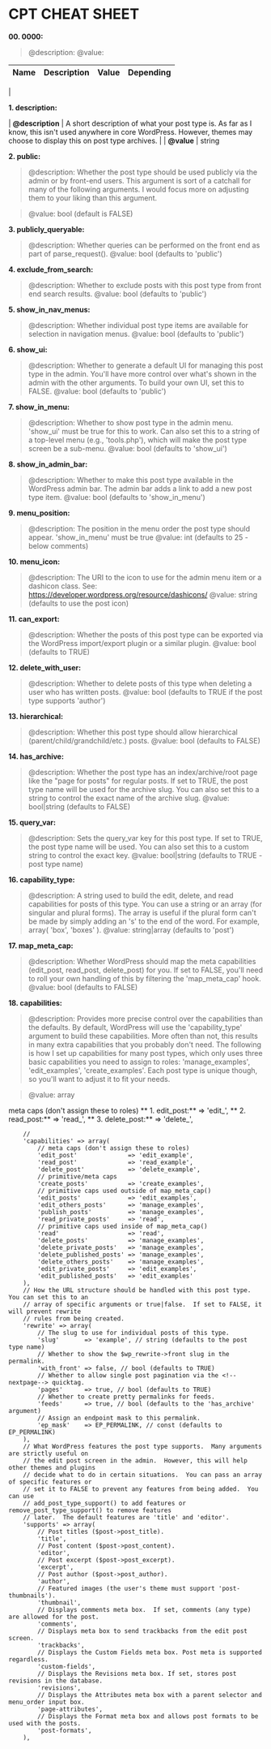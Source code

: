# CPT CHEAT SHEET

**00. 0000:**
> @description:
> @value:

| Name          | Description   | Value         | Depending     
|:-------------:|:-------------:|:-------------:|:-------------:|
|

**1. description:**

| **@description** | A short description of what your post type is. As far as I know, this isn't used anywhere in core WordPress.  However, themes may choose to display this on post type archives. |
| **@value** | string

**2. public:**
> @description: Whether the post type should be used publicly via the admin or by front-end users. This argument is sort of a catchall for many of the following arguments.  I would focus more on adjusting them to your liking than this argument.

> @value: bool (default is FALSE)

**3. publicly_queryable:**
> @description: Whether queries can be performed on the front end as part of parse_request().
> @value: bool (defaults to 'public')

**4. exclude_from_search:**
> @description: Whether to exclude posts with this post type from front end search results.
> @value: bool (defaults to 'public')

**5. show_in_nav_menus:**
> @description: Whether individual post type items are available for selection in navigation menus.
> @value: bool (defaults to 'public')

**6. show_ui:**
> @description: Whether to generate a default UI for managing this post type in the admin. You'll have more control over what's shown in the admin with the other arguments.  To build your own UI, set this to FALSE.
> @value: bool (defaults to 'public')

**7. show_in_menu:**
> @description: Whether to show post type in the admin menu. 'show_ui' must be true for this to work. Can also set this to a string of a top-level menu (e.g., 'tools.php'), which will make the post type screen be a sub-menu.
> @value: bool (defaults to 'show_ui')

**8. show_in_admin_bar:**
> @description: Whether to make this post type available in the WordPress admin bar. The admin bar adds a link to add a new post type item.
> @value: bool (defaults to 'show_in_menu')

**9. menu_position:**
> @description: The position in the menu order the post type should appear. 'show_in_menu' must be true
> @value: int (defaults to 25 - below comments)

**10. menu_icon:**
> @description: The URI to the icon to use for the admin menu item or a dashicon class. See: https://developer.wordpress.org/resource/dashicons/
> @value: string (defaults to use the post icon)

**11. can_export:**
> @description: Whether the posts of this post type can be exported via the WordPress import/export plugin or a similar plugin.
> @value: bool (defaults to TRUE)

**12. delete_with_user:**
> @description: Whether to delete posts of this type when deleting a user who has written posts.
> @value: bool (defaults to TRUE if the post type supports 'author')

**13. hierarchical:**
> @description: Whether this post type should allow hierarchical (parent/child/grandchild/etc.) posts.
> @value: bool (defaults to FALSE)

**14. has_archive:**
> @description: Whether the post type has an index/archive/root page like the "page for posts" for regular posts. If set to TRUE, the post type name will be used for the archive slug.  You can also set this to a string to control the exact name of the archive slug.
> @value: bool|string (defaults to FALSE)

**15. query_var:**
> @description: Sets the query_var key for this post type. If set to TRUE, the post type name will be used. You can also set this to a custom string to control the exact key.
> @value: bool|string (defaults to TRUE - post type name)

**16. capability_type:**
> @description: A string used to build the edit, delete, and read capabilities for posts of this type. You can use a string or an array (for singular and plural forms).  The array is useful if the plural form can't be made by simply adding an 's' to the end of the word.  For example, array( 'box', 'boxes' ).
> @value: string|array (defaults to 'post')

**17. map_meta_cap:**
> @description: Whether WordPress should map the meta capabilities (edit_post, read_post, delete_post) for you. If set to FALSE, you'll need to roll your own handling of this by filtering the 'map_meta_cap' hook.
> @value: bool (defaults to FALSE)

**18. capabilities:**
> @description: Provides more precise control over the capabilities than the defaults.  By default, WordPress will use the 'capability_type' argument to build these capabilities.  More often than not, this results in many extra capabilities that you probably don't need.  The following is how I set up capabilities for many post types, which only uses three basic capabilities you need to assign to roles: 'manage_examples', 'edit_examples', 'create_examples'.  Each post type is unique though, so you'll want to adjust it to fit your needs.

> @value: array

  meta caps (don't assign these to roles)
  **  1. edit_post:** => 'edit_<CPT>',
  **  2. read_post:** => 'read_<CPT>',
  **  3. delete_post:** => 'delete_<CPT>',


		//
		'capabilities' => array(
			// meta caps (don't assign these to roles)
			'edit_post'              => 'edit_example',
			'read_post'              => 'read_example',
			'delete_post'            => 'delete_example',
			// primitive/meta caps
			'create_posts'           => 'create_examples',
			// primitive caps used outside of map_meta_cap()
			'edit_posts'             => 'edit_examples',
			'edit_others_posts'      => 'manage_examples',
			'publish_posts'          => 'manage_examples',
			'read_private_posts'     => 'read',
			// primitive caps used inside of map_meta_cap()
			'read'                   => 'read',
			'delete_posts'           => 'manage_examples',
			'delete_private_posts'   => 'manage_examples',
			'delete_published_posts' => 'manage_examples',
			'delete_others_posts'    => 'manage_examples',
			'edit_private_posts'     => 'edit_examples',
			'edit_published_posts'   => 'edit_examples'
		),
		// How the URL structure should be handled with this post type.  You can set this to an
		// array of specific arguments or true|false.  If set to FALSE, it will prevent rewrite
		// rules from being created.
		'rewrite' => array(
			// The slug to use for individual posts of this type.
			'slug'       => 'example', // string (defaults to the post type name)
			// Whether to show the $wp_rewrite->front slug in the permalink.
			'with_front' => false, // bool (defaults to TRUE)
			// Whether to allow single post pagination via the <!--nextpage--> quicktag.
			'pages'      => true, // bool (defaults to TRUE)
			// Whether to create pretty permalinks for feeds.
			'feeds'      => true, // bool (defaults to the 'has_archive' argument)
			// Assign an endpoint mask to this permalink.
			'ep_mask'    => EP_PERMALINK, // const (defaults to EP_PERMALINK)
		),
		// What WordPress features the post type supports.  Many arguments are strictly useful on
		// the edit post screen in the admin.  However, this will help other themes and plugins
		// decide what to do in certain situations.  You can pass an array of specific features or
		// set it to FALSE to prevent any features from being added.  You can use
		// add_post_type_support() to add features or remove_post_type_support() to remove features
		// later.  The default features are 'title' and 'editor'.
		'supports' => array(
			// Post titles ($post->post_title).
			'title',
			// Post content ($post->post_content).
			'editor',
			// Post excerpt ($post->post_excerpt).
			'excerpt',
			// Post author ($post->post_author).
			'author',
			// Featured images (the user's theme must support 'post-thumbnails').
			'thumbnail',
			// Displays comments meta box.  If set, comments (any type) are allowed for the post.
			'comments',
			// Displays meta box to send trackbacks from the edit post screen.
			'trackbacks',
			// Displays the Custom Fields meta box. Post meta is supported regardless.
			'custom-fields',
			// Displays the Revisions meta box. If set, stores post revisions in the database.
			'revisions',
			// Displays the Attributes meta box with a parent selector and menu_order input box.
			'page-attributes',
			// Displays the Format meta box and allows post formats to be used with the posts.
			'post-formats',
		),
